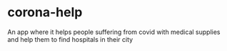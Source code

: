 # corona-help
An app where it helps people suffering from covid with medical supplies and help them to find hospitals in their city 
